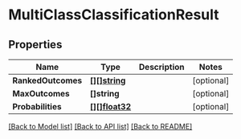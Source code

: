 # MultiClassClassificationResult

## Properties

Name | Type | Description | Notes
------------ | ------------- | ------------- | -------------
**RankedOutcomes** | [**[][]string**](array.md) |  | [optional] 
**MaxOutcomes** | **[]string** |  | [optional] 
**Probabilities** | [**[][]float32**](array.md) |  | [optional] 

[[Back to Model list]](../README.md#documentation-for-models) [[Back to API list]](../README.md#documentation-for-api-endpoints) [[Back to README]](../README.md)


